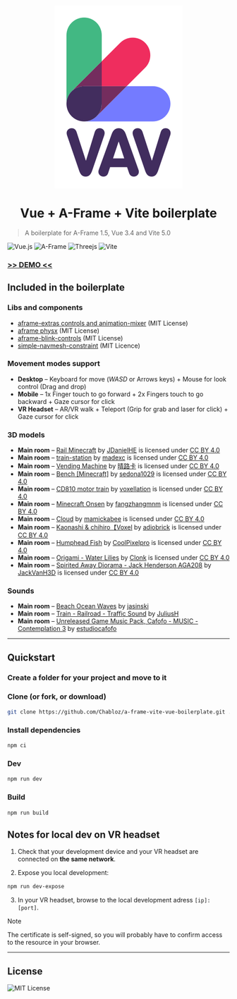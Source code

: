 <p align="center">
    <img src="./logo.svg" alt="VAV Logo" align="center"/>
</p>
<h1 align="center">Vue + A-Frame + Vite boilerplate</h1>

> A boilerplate for A-Frame 1.5, Vue 3.4 and Vite 5.0

![Vue.js](https://img.shields.io/badge/vuejs-%2335495e.svg?style=for-the-badge&logo=vuedotjs&logoColor=%234FC08D)
![A-Frame](https://img.shields.io/badge/A%E2%80%93Frame-1.5-brightgreen?style=for-the-badge&labelColor=%23ef2d5e&color=%23ef2d5e)
![Threejs](https://img.shields.io/badge/threejs-black?style=for-the-badge&logo=three.js&logoColor=white)
![Vite](https://img.shields.io/badge/vite-%23646CFF.svg?style=for-the-badge&logo=vite&logoColor=white)

### [>> DEMO <<](https://onivers.com/aframe-vue-boilerplate/)

## Included in the boilerplate

### Libs and components

- [aframe-extras controls and animation-mixer](https://github.com/c-frame/aframe-extras) (MIT License)
- [aframe physx](https://github.com/c-frame/physx) (MIT License)
- [aframe-blink-controls](https://github.com/jure/aframe-blink-controls) (MIT License)
- [simple-navmesh-constraint](https://github.com/AdaRoseCannon/aframe-xr-boilerplate) (MIT Licence)

### Movement modes support

- **Desktop** – Keyboard for move (_WASD_ or Arrows keys) + Mouse for look control (Drag and drop)
- **Mobile** – 1x Finger touch to go forward + 2x Fingers touch to go backward + Gaze cursor for click
- **VR Headset** – AR/VR walk + Teleport (Grip for grab and laser for click) + Gaze cursor for click

### 3D models

- **Main room** – [Rail Minecraft](https://sketchfab.com/3d-models/rail-minecraft-e5a71540d31940408366252c7c7c55df) by [JDanielHE](https://sketchfab.com/JDanielHE) is licensed under [CC BY 4.0](https://creativecommons.org/licenses/by/4.0/)
- **Main room** – [train-station](https://sketchfab.com/3d-models/train-station-74538d566a794e8ea86c72646bee5597) by [madexc](https://sketchfab.com/madexc) is licensed under [CC BY 4.0](https://creativecommons.org/licenses/by/4.0/)
- **Main room** – [Vending Machine](https://sketchfab.com/3d-models/vending-machine-5b9cf13565c5475497d8e56d7473c97c) by [晴路卡](https://sketchfab.com/l0y) is licensed under [CC BY 4.0](https://creativecommons.org/licenses/by/4.0/)
- **Main room** – [Bench [Minecraft]](https://sketchfab.com/3d-models/bench-minecraft-b594dc66811c4a8baf2cd5ccd6768530) by [sedona1029](https://sketchfab.com/sedona1029) is licensed under [CC BY 4.0](https://creativecommons.org/licenses/by/4.0/)
- **Main room** – [CD810 motor train](https://sketchfab.com/3d-models/cd810-motor-train-121922992c4c44c9a121a40c82c79382) by [voxellation](https://sketchfab.com/continentialvoxels) is licensed under [CC BY 4.0](https://creativecommons.org/licenses/by/4.0/)
- **Main room** – [Minecraft Onsen](https://sketchfab.com/3d-models/minecraft-onsen-00316db3b52a4ed99b3f7b0afd8f3c59) by [fangzhangmnm](https://sketchfab.com/fangzhangmnm) is licensed under [CC BY 4.0](https://creativecommons.org/licenses/by/4.0/)
- **Main room** – [Cloud](https://sketchfab.com/3d-models/cloud-e2e3d3b273994e58a4d61ef554f61207) by [mamickabee](https://sketchfab.com/mamickabee) is licensed under [CC BY 4.0](https://creativecommons.org/licenses/by/4.0/)
- **Main room** – [Kaonashi & chihiro【Voxel](https://sketchfab.com/3d-models/kaonashi-chihirovoxel-2167b40a86b04621b39d30c60c0d08b9) by [adiobrick](https://sketchfab.com/adiobrick) is licensed under [CC BY 4.0](https://creativecommons.org/licenses/by/4.0/)
- **Main room** – [Humphead Fish](https://sketchfab.com/3d-models/humphead-fish-1279401697a1468e91c307cc52765d3c) by [CoolPixelpro](https://sketchfab.com/CoolPixelpro) is licensed under [CC BY 4.0](https://creativecommons.org/licenses/by/4.0/)
- **Main room** – [Origami - Water Lilies](https://sketchfab.com/3d-models/origami-water-lilies-b02aeabe3e0b461cb214c90e5a6b3b75) by [Clonk](https://sketchfab.com/Clonk) is licensed under [CC BY 4.0](https://creativecommons.org/licenses/by/4.0/)
- **Main room** – [Spirited Away Diorama - Jack Henderson AGA208](https://sketchfab.com/3d-models/spirited-away-diorama-jack-henderson-aga208-af157b89b72043e4850f9cbfc2db9822) by [JackVanH3D](https://sketchfab.com/JackVanH3D) is licensed under [CC BY 4.0](https://creativecommons.org/licenses/by/4.0/)


### Sounds

- **Main room** – [Beach Ocean Waves](https://opengameart.org/content/beach-ocean-waves) by [jasinski](https://freesound.org/people/jasinski/) 
- **Main room** – [Train - Railroad - Traffic Sound](https://pixabay.com/sound-effects/train-railroad-traffic-sound-8002/) by [JuliusH](https://pixabay.com/users/juliush-3921568/) 
- **Main room** – [Unreleased Game Music Pack, Cafofo - MUSIC - Contemplation 3](https://opengameart.org/content/unreleased-game-music-pack) by [estudiocafofo](https://opengameart.org/users/estudiocafofo) 


---

## Quickstart

### Create a folder for your project and move to it

### Clone (or fork, or download)

```sh
git clone https://github.com/Chabloz/a-frame-vite-vue-boilerplate.git .
```

### Install dependencies

```sh
npm ci
```

### Dev

```sh
npm run dev
```

### Build

```sh
npm run build
```

## Notes for local dev on VR headset

1. Check that your development device and your VR headset are connected on **the same network**.

2. Expose you local development:

```sh
npm run dev-expose
```

3. In your VR headset, browse to the local development adress `[ip]:[port]`.

> [!NOTE]  
> The certificate is self-signed, so you will probably have to confirm access to the resource in your browser.

---

## License

![MIT License](https://img.shields.io/badge/License-MIT-brightgreen?style=for-the-badge&color=%23262626)
